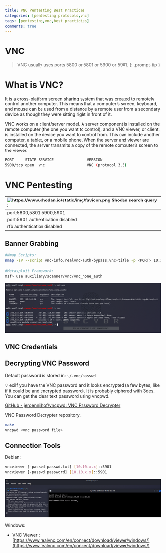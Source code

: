 ```yaml
---
title: VNC Pentesting Best Practices
categories: [pentesting protocols,vnc]
tags: [pentesting,vnc,best practicies]
comments: true
---
```


# VNC

> VNC usually uses ports 5800 or 5801 or 5900 or 5901.
{: .prompt-tip }

# What is VNC?

It is a cross-platform screen sharing system that was created to remotely control another computer. This means that a computer’s screen, keyboard, and mouse can be used from a distance by a remote user from a secondary device as though they were sitting right in front of it.

VNC works on a client/server model. A server component is installed on the remote computer (the one you want to control), and a VNC viewer, or client, is installed on the device you want to control from. This can include another computer, a tablet, or a mobile phone. When the server and viewer are connected, the server transmits a copy of the remote computer’s screen to the viewer.

```bash
PORT     STATE SERVICE               VERSION
5900/tcp open  vnc                   VNC (protocol 3.3)
```

# VNC Pentesting

| <img src="https://www.shodan.io/static/img/favicon.png" alt="https://www.shodan.io/static/img/favicon.png" width="20px" /> Shodan search query : |
|:-----------------------------|
| port:5800,5801,5900,5901 |
| port:5901 authentication disabled |
| rfb authentication disabled |

## Banner Grabbing

```bash
#Nmap Scripts:
nmap -sV --script vnc-info,realvnc-auth-bypass,vnc-title -p <PORT> 10.10.x.x

#Metasploit Framework:
msf> use auxiliary/scanner/vnc/vnc_none_auth
```

![Untitled](/assets/img/pitcures/vnc/vnc.png)

## VNC Credentials

## Decrypting VNC Password

Default password is stored in: `~/.vnc/passwd`

<aside>
💡 exiIf you have the VNC password and it looks encrypted (a few bytes, like if it could be and encrypted password). It is probably ciphered with 3des. You can get the clear text password using vncpwd.

</aside>

[GitHub - jeroennijhof/vncpwd: VNC Password Decrypter](https://github.com/jeroennijhof/vncpwd)

VNC Password Decrypter repository.

```bash
make
vncpwd <vnc password file>
```

## Connection Tools

Debian:

```bash
vncviewer [-passwd passwd.txt] [10.10.x.x]::5901
vncviewer [-passwd password] [10.10.x.x]::5901
```

![Untitled](/assets/img/pitcures/vnc/vnc1.png)

Windows:

- VNC Viewer : [https://www.realvnc.com/en/connect/download/viewer/windows/](https://www.realvnc.com/en/connect/download/viewer/windows/)